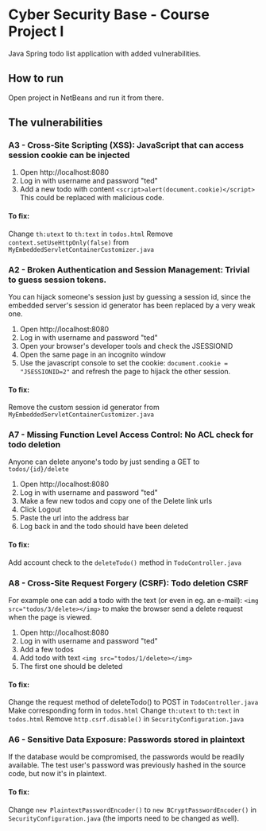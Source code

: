 # Cyber Security Base - Course Project I
Java Spring todo list application with added vulnerabilities.

## How to run
Open project in NetBeans and run it from there.

## The vulnerabilities

### A3 - Cross-Site Scripting (XSS): JavaScript that can access session cookie can be injected
1. Open http://localhost:8080
2. Log in with username and password "ted"
3. Add a new todo with content `<script>alert(document.cookie)</script>`
This could be replaced with malicious code.

#### To fix:
Change `th:utext` to `th:text` in `todos.html`
Remove `context.setUseHttpOnly(false)` from `MyEmbeddedServletContainerCustomizer.java`

### A2 - Broken Authentication and Session Management: Trivial to guess session tokens.
You can hijack someone's session just by guessing a session id, 
since the embedded server's session id generator has been replaced by a very weak one.

1. Open http://localhost:8080
2. Log in with username and password "ted"
3. Open your browser's developer tools and check the JSESSIONID
3. Open the same page in an incognito window
4. Use the javascript console to set the cookie: `document.cookie = "JSESSIONID=2"` and refresh the page to hijack the other session.

#### To fix:
Remove the custom session id generator from `MyEmbeddedServletContainerCustomizer.java`

### A7 - Missing Function Level Access Control: No ACL check for todo deletion
Anyone can delete anyone's todo by just sending a GET to `todos/{id}/delete`


1. Open http://localhost:8080
2. Log in with username and password "ted"
3. Make a few new todos and copy one of the Delete link urls
4. Click Logout
5. Paste the url into the address bar
6. Log back in and the todo should have been deleted

#### To fix:
Add account check to the `deleteTodo()` method in `TodoController.java`

### A8 - Cross-Site Request Forgery (CSRF): Todo deletion CSRF
For example one can add a todo with the text (or even in eg. an e-mail): `<img src="todos/3/delete></img>`
to make the browser send a delete request when the page is viewed.

1. Open http://localhost:8080
2. Log in with username and password "ted"
3. Add a few todos
4. Add todo with text `<img src="todos/1/delete></img>`
5. The first one should be deleted

#### To fix:
Change the request method of deleteTodo() to POST in `TodoController.java`
Make corresponding form in `todos.html`
Change `th:utext` to `th:text` in `todos.html`
Remove `http.csrf.disable()` in `SecurityConfiguration.java`

### A6 - Sensitive Data Exposure: Passwords stored in plaintext
If the database would be compromised, the passwords would be readily available.
The test user's password was previously hashed in the source code, but now it's in plaintext.

#### To fix:
Change `new PlaintextPasswordEncoder()` to `new BCryptPasswordEncoder()` in `SecurityConfiguration.java`
(the imports need to be changed as well).
